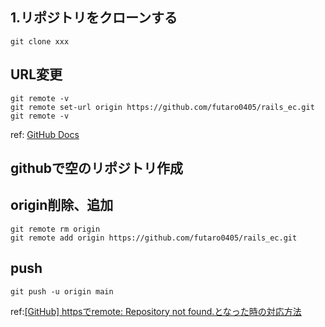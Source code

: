 ## 1.リポジトリをクローンする
```
git clone xxx
```
## URL変更
```
git remote -v
git remote set-url origin https://github.com/futaro0405/rails_ec.git
git remote -v
```
ref:
[GitHub Docs](https://docs.github.com/ja/get-started/getting-started-with-git/managing-remote-repositories#changing-a-remote-repositorys-url)
## githubで空のリポジトリ作成

## origin削除、追加
```
git remote rm origin
git remote add origin https://github.com/futaro0405/rails_ec.git
```
## push
```
git push -u origin main
```
ref:[[GitHub] httpsでremote: Repository not found.となった時の対応方法](https://zenn.dev/nasubita/articles/b4d9cfaf0b6a78)